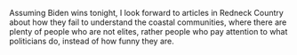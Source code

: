 Assuming Biden wins tonight, I look forward to articles in Redneck Country about how they fail to understand the coastal communities, where there are plenty of people who are not elites, rather people who pay attention to what politicians do, instead of how funny they are. 
